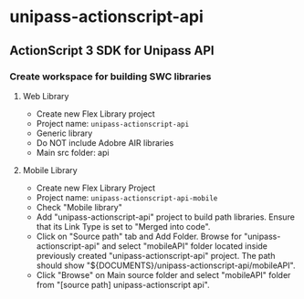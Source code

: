 unipass-actionscript-api
========================

ActionScript 3 SDK for Unipass API
----------------------------------

### Create workspace for building SWC libraries

1. Web Library 

   * Create new Flex Library project
   * Project name: `unipass-actionscript-api`
   * Generic library
   * Do NOT include Adobre AIR libraries
   * Main src folder: api

2. Mobile Library 

   * Create new Flex Library Project
   * Project name: `unipass-actionscript-api-mobile`
   * Check "Mobile library"
   * Add "unipass-actionscript-api" project to build path libraries. 
     Ensure that its Link Type is set to "Merged into code".
   * Click on "Source path" tab and Add Folder. 
     Browse for "unipass-actionscript-api" and select "mobileAPI" folder located inside previously created 
     "unipass-actionscript-api" project. The path should show "${DOCUMENTS}/unipass-actionscript-api/mobileAPI".
   * Click "Browse" on Main source folder and select "mobileAPI" folder from "[source path] unipass-actionscript api".

